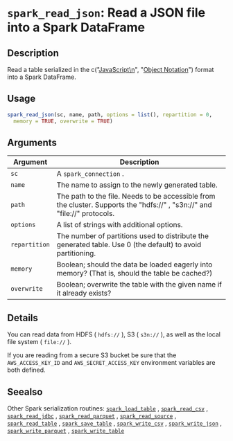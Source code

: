 # `spark_read_json`: Read a JSON file into a Spark DataFrame

## Description


 Read a table serialized in the c("[JavaScript\n](http://www.json.org/)", "[Object Notation](http://www.json.org/)") format into a Spark DataFrame.


## Usage

```r
spark_read_json(sc, name, path, options = list(), repartition = 0,
  memory = TRUE, overwrite = TRUE)
```


## Arguments

Argument      |Description
------------- |----------------
```sc```     |     A `spark_connection` .
```name```     |     The name to assign to the newly generated table.
```path```     |     The path to the file. Needs to be accessible from the cluster. Supports the "hdfs://" , "s3n://" and "file://" protocols.
```options```     |     A list of strings with additional options.
```repartition```     |     The number of partitions used to distribute the generated table. Use 0 (the default) to avoid partitioning.
```memory```     |     Boolean; should the data be loaded eagerly into memory? (That is, should the table be cached?)
```overwrite```     |     Boolean; overwrite the table with the given name if it already exists?

## Details


 You can read data from HDFS ( `hdfs://` ), S3 ( `s3n://` ), as well as
 the local file system ( `file://` ).
 
 If you are reading from a secure S3 bucket be sure that the `AWS_ACCESS_KEY_ID` and
  `AWS_SECRET_ACCESS_KEY` environment variables are both defined.


## Seealso


 Other Spark serialization routines: [`spark_load_table`](spark_load_table.html) ,
  [`spark_read_csv`](spark_read_csv.html) ,
  [`spark_read_jdbc`](spark_read_jdbc.html) ,
  [`spark_read_parquet`](spark_read_parquet.html) ,
  [`spark_read_source`](spark_read_source.html) ,
  [`spark_read_table`](spark_read_table.html) ,
  [`spark_save_table`](spark_save_table.html) ,
  [`spark_write_csv`](spark_write_csv.html) ,
  [`spark_write_json`](spark_write_json.html) ,
  [`spark_write_parquet`](spark_write_parquet.html) ,
  [`spark_write_table`](spark_write_table.html) 


